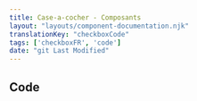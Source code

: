 ```yaml
---
title: Case-a-cocher - Composants
layout: "layouts/component-documentation.njk"
translationKey: "checkboxCode"
tags: ['checkboxFR', 'code']
date: "git Last Modified"
---
```


## Code